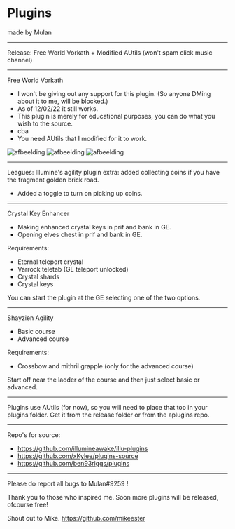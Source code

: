 # Plugins

made by Mulan

---

Release: Free World Vorkath + Modified AUtils (won't spam click music channel)

---
Free World Vorkath
- I won't be giving out any support for this plugin. (So anyone DMing about it to me, will be blocked.)
- As of 12/02/22 it still works.
- This plugin is merely for educational purposes, you can do what you wish to the source.
- cba
- You need AUtils that I modified for it to work.

![afbeelding](https://user-images.githubusercontent.com/94803043/153711213-466b398d-c118-412c-824c-a500c86d970d.png) 
![afbeelding](https://user-images.githubusercontent.com/94803043/153711238-668db4d2-0c4f-4273-b134-f7b5784c5414.png) 
![afbeelding](https://user-images.githubusercontent.com/94803043/153711284-efbce411-422a-4536-bbce-ce4159ef6174.png)



---

Leagues: Illumine's agility plugin extra: added collecting coins if you have the fragment golden brick road.
- Added a toggle to turn on picking up coins.

---
Crystal Key Enhancer
- Making enhanced crystal keys in prif and bank in GE.
- Opening elves chest in prif and bank in GE.

Requirements:
- Eternal teleport crystal
- Varrock teletab (GE teleport unlocked)
- Crystal shards
- Crystal keys

You can start the plugin at the GE selecting one of the two options.

---
Shayzien Agility
- Basic course
- Advanced course

Requirements:
- Crossbow and mithril grapple (only for the advanced course)

Start off near the ladder of the course and then just select basic or advanced.

---

Plugins use AUtils (for now), so you will need to place that too in your plugins folder.
Get it from the release folder or from the aplugins repo.

---

Repo's for source: 
- https://github.com/illumineawake/illu-plugins
- https://github.com/xKylee/plugins-source
- https://github.com/ben93riggs/plugins

---
Please do report all bugs to Mulan#9259 !

Thank you to those who inspired me. Soon more plugins will be released, ofcourse free!

Shout out to Mike. 
https://github.com/mikeester
